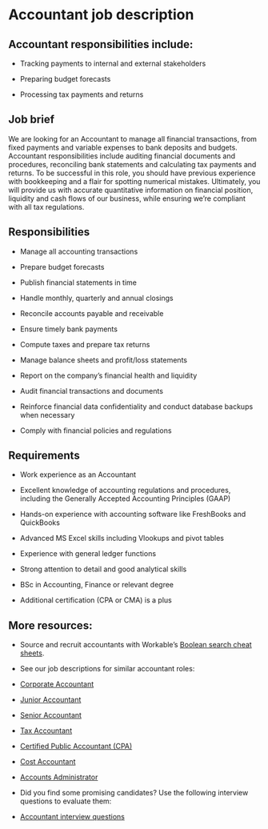 # Accountant job description


## Accountant responsibilities include:
* Tracking payments to internal and external stakeholders

* Preparing budget forecasts

* Processing tax payments and returns


## Job brief

We are looking for an Accountant to manage all financial transactions, from fixed payments and variable expenses to bank deposits and budgets.
Accountant responsibilities include auditing financial documents and procedures, reconciling bank statements and calculating tax payments and returns. To be successful in this role, you should have previous experience with bookkeeping and a flair for spotting numerical mistakes.
Ultimately, you will provide us with accurate quantitative information on financial position, liquidity and cash flows of our business, while ensuring we’re compliant with all tax regulations.


## Responsibilities

* Manage all accounting transactions

* Prepare budget forecasts

* Publish financial statements in time

* Handle monthly, quarterly and annual closings

* Reconcile accounts payable and receivable

* Ensure timely bank payments

* Compute taxes and prepare tax returns

* Manage balance sheets and profit/loss statements

* Report on the company’s financial health and liquidity

* Audit financial transactions and documents

* Reinforce financial data confidentiality and conduct database backups when necessary

* Comply with financial policies and regulations


## Requirements

* Work experience as an Accountant

* Excellent knowledge of accounting regulations and procedures, including the Generally Accepted Accounting Principles (GAAP)

* Hands-on experience with accounting software like FreshBooks and QuickBooks

* Advanced MS Excel skills including Vlookups and pivot tables

* Experience with general ledger functions

* Strong attention to detail and good analytical skills

* BSc in Accounting, Finance or relevant degree

* Additional certification (CPA or CMA) is a plus

## More resources:
* Source and recruit accountants with Workable’s <a href="https://resources.workable.com/find-an-accountant-boolean-search-strings" target="_blank" rel="noopener">Boolean search cheat sheets</a>.

* See our job descriptions for similar accountant roles:
* <a href="https://resources.workable.com/corporate-accountant-job-description" title="Corporate Accountant job description" target="_blank" rel="noopener">Corporate Accountant</a>

* <a href="https://resources.workable.com/junior-accountant-job-description" target="_blank" rel="noopener">Junior Accountant</a>

* <a href="https://resources.workable.com/senior-accountant-job-description" target="_blank" rel="noopener">Senior Accountant</a>

* <a href="https://resources.workable.com/tax-accountant-job-description" title="Tax Accountant job description" target="_blank" rel="noopener">Tax Accountant</a>

* <a href="https://resources.workable.com/certified-public-accountant-cpa-job-description" title="Certified Public Accountant (CPA) job description" target="_blank" rel="noopener">Certified Public Accountant (CPA)</a>

* <a href="https://resources.workable.com/cost-accountant-job-description" title="Cost Accountant job description" target="_blank" rel="noopener">Cost Accountant</a>

* <a href="https://resources.workable.com/accounts-administrator-job-description" title="Accounting Supervisor job description" target="_blank" rel="noopener">Accounts Administrator</a>

* Did you find some promising candidates? Use the following interview questions to evaluate them:
* <a href="https://resources.workable.com/accountant-interview-questions-2" target="_blank" rel="noopener">Accountant interview questions</a>
